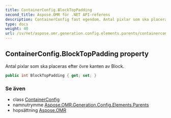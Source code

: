 ```yaml
---
title: ContainerConfig.BlockTopPadding
second_title: Aspose.OMR för .NET API-referens
description: ContainerConfig fast egendom. Antal pixlar som ska placeras efter övre kanten av Block.
type: docs
weight: 40
url: /sv/net/aspose.omr.generation.config.elements.parents/containerconfig/blocktoppadding/
---
```

## ContainerConfig.BlockTopPadding property

Antal pixlar som ska placeras efter övre kanten av Block.

```csharp
public int BlockTopPadding { get; set; }
```

### Se även

* class [ContainerConfig](../)
* namnutrymme [Aspose.OMR.Generation.Config.Elements.Parents](../../containerconfig/)
* hopsättning [Aspose.OMR](../../../)


